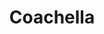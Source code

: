 ---
title: Coachella
crosslinks:
- hiphopheads
- aves
- trap
- festivals
- radiohead
- starterpacks
- livesound
- personalfinance
- FrankOcean
- EDM
- DJs
- ElectricForest
- autotldr
- Music
- lewronggeneration
- hhh
- Drugs
- electronicmusic
- pics
- OutsideLands
---